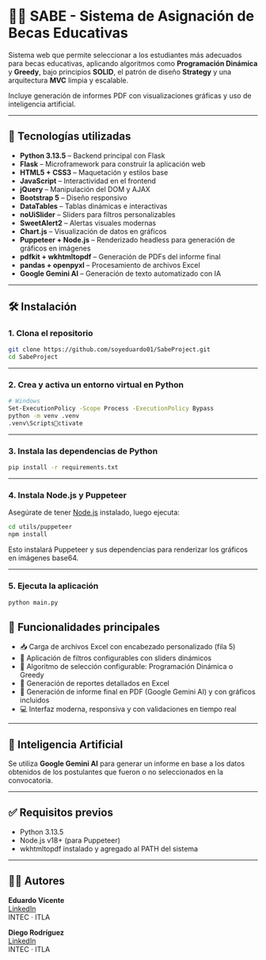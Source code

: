 
# 👨‍🎓 SABE - Sistema de Asignación de Becas Educativas

Sistema web que permite seleccionar a los estudiantes más adecuados para becas educativas, aplicando algoritmos como **Programación Dinámica** y **Greedy**, bajo principios **SOLID**, el patrón de diseño **Strategy** y una arquitectura **MVC** limpia y escalable.

Incluye generación de informes PDF con visualizaciones gráficas y uso de inteligencia artificial.

---

## 🚀 Tecnologías utilizadas

- **Python 3.13.5** – Backend principal con Flask  
- **Flask** – Microframework para construir la aplicación web  
- **HTML5 + CSS3** – Maquetación y estilos base  
- **JavaScript** – Interactividad en el frontend  
- **jQuery** – Manipulación del DOM y AJAX  
- **Bootstrap 5** – Diseño responsivo  
- **DataTables** – Tablas dinámicas e interactivas  
- **noUiSlider** – Sliders para filtros personalizables  
- **SweetAlert2** – Alertas visuales modernas  
- **Chart.js** – Visualización de datos en gráficos  
- **Puppeteer + Node.js** – Renderizado headless para generación de gráficos en imágenes  
- **pdfkit + wkhtmltopdf** – Generación de PDFs del informe final  
- **pandas + openpyxl** – Procesamiento de archivos Excel  
- **Google Gemini AI** – Generación de texto automatizado con IA  

---

## 🛠️ Instalación

### 1. Clona el repositorio

```bash
git clone https://github.com/soyeduardo01/SabeProject.git
cd SabeProject
```

---

### 2. Crea y activa un entorno virtual en Python

```bash
# Windows
Set-ExecutionPolicy -Scope Process -ExecutionPolicy Bypass
python -m venv .venv
.venv\Scriptsctivate
```

---

### 3. Instala las dependencias de Python

```bash
pip install -r requirements.txt
```

---

### 4. Instala Node.js y Puppeteer

Asegúrate de tener [Node.js](https://nodejs.org/) instalado, luego ejecuta:

```bash
cd utils/puppeteer
npm install
```

Esto instalará Puppeteer y sus dependencias para renderizar los gráficos en imágenes base64.

---

### 5. Ejecuta la aplicación

```bash
python main.py
```


## 📌 Funcionalidades principales

- 📥 Carga de archivos Excel con encabezado personalizado (fila 5)  
- 🎯 Aplicación de filtros configurables con sliders dinámicos  
- 🧠 Algoritmo de selección configurable: Programación Dinámica o Greedy  
- 🧾 Generación de reportes detallados en Excel  
- 🤖 Generación de informe final en PDF (Google Gemini AI) y con gráficos incluidos  
- 💻 Interfaz moderna, responsiva y con validaciones en tiempo real  

---


## 🧠 Inteligencia Artificial

Se utiliza **Google Gemini AI** para generar un informe en base a los datos obtenidos de los postulantes que fueron o no seleccionados en la convocatoria. 

---

## ✅ Requisitos previos

- Python 3.13.5  
- Node.js v18+ (para Puppeteer)  
- wkhtmltopdf instalado y agregado al PATH del sistema  

---

## 👨‍💻 Autores

**Eduardo Vicente**  
[LinkedIn](https://www.linkedin.com/in/eduardo-antonio-vicente-herrera/)  
INTEC · ITLA

**Diego Rodríguez**  
[LinkedIn](https://www.linkedin.com/in/diego-manuel-rodriguez-arredondo-51b6a1290)  
INTEC · ITLA
